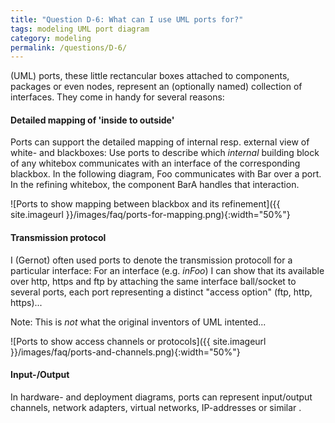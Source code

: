 ```yaml
---
title: "Question D-6: What can I use UML ports for?"
tags: modeling UML port diagram
category: modeling
permalink: /questions/D-6/
---
```


(UML) ports, these little rectancular boxes attached to components, packages or even nodes,
represent an (optionally named) collection of interfaces. They come in handy for
several reasons:

#### Detailed mapping of 'inside to outside'

Ports can support the detailed mapping of internal resp. external view of white-
and blackboxes: Use ports to describe which _internal_ building block of any
whitebox communicates with an interface of the corresponding blackbox. In the following
diagram, Foo communicates with Bar over a port. In the refining whitebox,
the component BarA handles that interaction.


![Ports to show mapping between blackbox and its refinement]({{ site.imageurl }}/images/faq/ports-for-mapping.png){:width="50%"}

#### Transmission protocol

I (Gernot) often used ports to denote the transmission protocoll for a particular interface: For an interface (e.g. _inFoo_) I can show that its available over http, https and ftp by attaching the same interface ball/socket to several ports, each port representing a distinct "access option" (ftp, http, https)...

 Note: This is _not_ what the original inventors of UML intented...

![Ports to show access channels or protocols]({{ site.imageurl }}/images/faq/ports-and-channels.png){:width="50%"}

#### Input-/Output

In hardware- and deployment diagrams, ports can represent input/output channels, network adapters, virtual networks, IP-addresses or similar .
